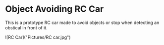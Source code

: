 # Object Avoiding RC Car

This is a prototype RC car made to avoid objects or stop when detecting an obstical in front of it.

![RC Car]("Pictures/RC car.jpg")
